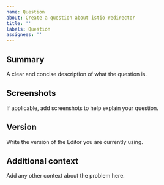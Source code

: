 ```yaml
---
name: Question
about: Create a question about istio-redirector
title: ''
labels: Question
assignees: ''
---
```


<!--
  To make it easier for us to help you, please include as much useful information as possible.

  Before opening a new issue, please search existing issues https://github.com/blablacar/istio-redirector/issues
-->

## Summary
A clear and concise description of what the question is.

## Screenshots
If applicable, add screenshots to help explain your question.

## Version
Write the version of the Editor you are currently using.

## Additional context
Add any other context about the problem here.